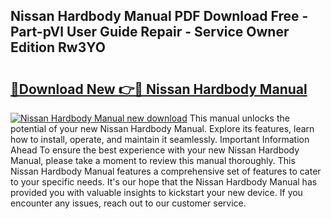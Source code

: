 ## Nissan Hardbody Manual PDF Download Free - Part-pVl User Guide Repair - Service Owner Edition Rw3YO

# <h2><a href="http://bc73486.oget.top/?id=Nissan+Hardbody+Manual">🔗Download New 👉🔴 Nissan Hardbody Manual</a></h2>

[![Nissan Hardbody Manual new download](https://i.imgur.com/5g1atiW.png)](http://bc73486.oget.top/?id=Nissan+Hardbody+Manual)
This manual unlocks the potential of your new Nissan Hardbody Manual. Explore its features, learn how to install, operate, and maintain it seamlessly. Important Information Ahead To ensure the best experience with your new Nissan Hardbody Manual, please take a moment to review this manual thoroughly. This Nissan Hardbody Manual features a comprehensive set of features to cater to your specific needs. It's our hope that the Nissan Hardbody Manual has provided you with valuable insights to kickstart your new device. If you encounter any issues, reach out to our customer service.

